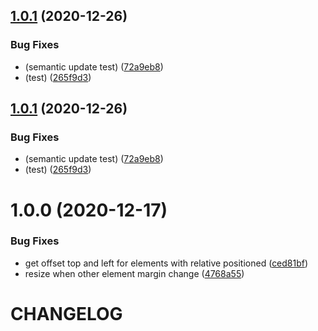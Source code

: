 ## [1.0.1](https://github.com/CoCreate-app/CoCreate-boilerplate/compare/v1.0.0...v1.0.1) (2020-12-26)


### Bug Fixes

* (semantic update test) ([72a9eb8](https://github.com/CoCreate-app/CoCreate-boilerplate/commit/72a9eb8cdd3d0038bb1c10ba3a0d2ed4b7ad1f75))
* (test) ([265f9d3](https://github.com/CoCreate-app/CoCreate-boilerplate/commit/265f9d331771da0c0eb2842dd1ffcad0dd0d9886))

## [1.0.1](https://github.com/CoCreate-app/CoCreate-boilerplate/compare/v1.0.0...v1.0.1) (2020-12-26)


### Bug Fixes

* (semantic update test) ([72a9eb8](https://github.com/CoCreate-app/CoCreate-boilerplate/commit/72a9eb8cdd3d0038bb1c10ba3a0d2ed4b7ad1f75))
* (test) ([265f9d3](https://github.com/CoCreate-app/CoCreate-boilerplate/commit/265f9d331771da0c0eb2842dd1ffcad0dd0d9886))

# 1.0.0 (2020-12-17)


### Bug Fixes

* get offset top and left for elements with relative positioned ([ced81bf](https://github.com/CoCreate-app/CoCreate-boilerplate/commit/ced81bfc69963a22bc5e543f6e07e29b879ca86d))
* resize when other element margin change ([4768a55](https://github.com/CoCreate-app/CoCreate-boilerplate/commit/4768a55703893d020ce57b59b46cfe7d9877ec63))

# CHANGELOG
